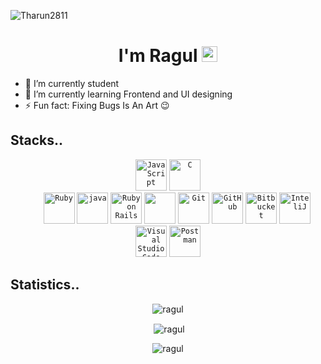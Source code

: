 <!-- ### Hi there 👋 -->

<!--
**Tharun2811/Tharun2811** is a ✨ _special_ ✨ repository because its `README.md` (this file) appears on your GitHub profile.

Here are some ideas to get you started:

- 🔭 I’m currently working on ...
- 🌱 I’m currently learning ...
- 👯 I’m looking to collaborate on ...
- 🤔 I’m looking for help with ...
- 💬 Ask me about ...
- 📫 How to reach me: ...
- 😄 Pronouns: ...
- ⚡ Fun fact: ...
-->
<p align="left"> <img src="https://komarev.com/ghpvc/?username=Tharun2811&label=Profile%20views&color=0e75b6&style=flat" alt="Tharun2811" /> </p>

<div align="center">
  <h1>I'm Ragul <img src="https://media.giphy.com/media/hvRJCLFzcasrR4ia7z/giphy.gif" width="25px"> </h1>
</div>


- 🔭 I’m currently student
- 🌱 I’m currently learning Frontend and UI designing
- ⚡ Fun fact: Fixing Bugs Is An Art 😉
<!-- ##

 <a align="center" href="https://www.linkedin.com/in/ragul-rajkumar-4b7246195"><img height="50" src="https://raw.githubusercontent.com/8bithemant/8bithemant/master/linkedin.png?raw=true"></a>
    <a align="center" href="https://www.instagram.com/ragul.r_3/"><img height="50" src="https://static.wixstatic.com/media/33091b_1a81d2bc9b674bb9856e648b2917a76f~mv2.gif"></a>
      <a align="center" href="https://dribbble.com/RAGULR"><img height="50"  src="https://cdn.dribbble.com/users/1041961/screenshots/2485936/alchemy-dribbble-icon2.gif"></a>
      <a align="center" href="https://www.behance.net/ragulrajkumar"></a>
      
    
##
 -->

 ## Stacks..
 
<div align="center">
	<code><img height="50" src="https://user-images.githubusercontent.com/25181517/117447155-6a868a00-af3d-11eb-9cfe-245df15c9f3f.png" alt="JavaScript" title="JavaScript" /></code>
	<code><img height="50" src="https://user-images.githubusercontent.com/25181517/192106073-90fffafe-3562-4ff9-a37e-c77a2da0ff58.png" alt="C" title="C" />
	</code>
	<code><img height="50" src="https://user-images.githubusercontent.com/25181517/192603745-7d34df9e-7756-4756-a539-6a61badf7a80.png" alt="Ruby" title="Ruby" /></code>
	<code><img height="50" src="https://user-images.githubusercontent.com/25181517/117448124-a2da9800-af3e-11eb-85d2-bd1b69b65603.png" alt="java" title="java" /></code>
	<code><img height="50" src="https://user-images.githubusercontent.com/25181517/192603748-3ac17112-3653-4257-80da-a57334b11411.png" alt="Ruby on Rails" title="Ruby on Rails" /></code>
	<code><img height="50" src="https://user-images.githubusercontent.com/25181517/189715289-df3ee512-6eca-463f-a0f4-c10d94a06b2f.png" alt="" title="" /></code>
	<code><img height="50" src="https://user-images.githubusercontent.com/25181517/192108372-f71d70ac-7ae6-4c0d-8395-51d8870c2ef0.png" alt="Git" title="Git" /></code>
	<code><img height="50" src="https://user-images.githubusercontent.com/25181517/192108374-8da61ba1-99ec-41d7-80b8-fb2f7c0a4948.png" alt="GitHub" title="GitHub" /></code>
	<code><img height="50" src="https://user-images.githubusercontent.com/25181517/192108375-268c35e6-ab26-44b2-88bf-e3121a4e5083.png" alt="Bitbucket" title="Bitbucket" /></code>
	<code><img height="50" src="https://user-images.githubusercontent.com/25181517/192108890-200809d1-439c-4e23-90d3-b090cf9a4eea.png" alt="InteliJ" title="InteliJ" /></code>
	<code><img height="50" src="https://user-images.githubusercontent.com/25181517/192108891-d86b6220-e232-423a-bf5f-90903e6887c3.png" alt="Visual Studio Code" title="Visual Studio Code" /></code>
	<code><img height="50" src="https://user-images.githubusercontent.com/25181517/192109061-e138ca71-337c-4019-8d42-4792fdaa7128.png" alt="Postman" title="Postman" /></code>

</div>



## Statistics..

<div align="center">
<p><img align="center" src="https://github-readme-stats.vercel.app/api/top-langs?username=RagulRajkumar&show_icons=true&locale=en&layout=compact&hide=html,css&langs_count=8&theme=react&width=80&count_private=true" alt="ragul" /></p>
<p align="center">&nbsp;<img align="center" src="https://github-readme-stats.vercel.app/api?username=RagulRajkumar&show_icons=true&locale=en&theme=react&count_private=true" alt="ragul" /></p>
	<p align="center"><img align="center" src="https://github-readme-streak-stats.herokuapp.com/?user=RagulRajkumar&theme=react" alt="ragul" /></p>
</div>
  
  
 
